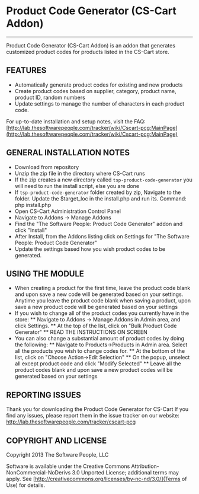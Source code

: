 # Product Code Generator (CS-Cart Addon)
-------
Product Code Generator (CS-Cart Addon) is an addon that generates customized product codes for products listed
in the CS-Cart store.

## FEATURES

* Automatically generate product codes for existing and new products
* Create product codes based on supplier, category, product name, product ID, random numbers
* Update settings to manage the number of characters in each product code.

For up-to-date installation and setup notes, visit the FAQ:
[http://lab.thesoftwarepeople.com/tracker/wiki/Cscart-pcg:MainPage](http://lab.thesoftwarepeople.com/tracker/wiki/Cscart-pcg:MainPage)


## GENERAL INSTALLATION NOTES

* Download from repository
* Unzip the zip file in the directory where CS-Cart runs
* If the zip creates a new directory called `tsp-product-code-generator` you will need to run the install script, else you are done
* If `tsp-product-code-generator` folder created by zip, Navigate to the folder. Update the $target_loc in the install.php and run its. Command: php install.php
* Open CS-Cart Administration Control Panel
* Navigate to Addons -> Manage Addons
* Find the "The Software People: Product Code Generator" addon and click "Install"
* After Install, from the Addons listing click on Settings for "The Software People: Product Code Generator"
* Update the settings based how you wish product codes to be generated.

## USING THE MODULE

* When creating a product for the first time, leave the product code blank and upon save a new code will be generated based on your settings. Anytime you leave the product code blank when saving a product, upon save a new product code will be generated based on your settings
* If you wish to change all of the product codes you currently have in the store:
** Navigate to Addons -> Manage Addons in Admin area, and click Settings.
** At the top of the list, click on "Bulk Product Code Generator"
** READ THE INSTRUCTIONS ON SCREEN
* You can also change a substantial amount of product codes by doing the following:
** Navigate to Products->Products in Admin area. Select all the products you wish to change codes for. 
** At the bottom of the list, click on "Choose Action->Edit Selection"
** On the popup, unselect all except product code and click "Modify Selected"
** Leave all the product codes blank and upon save a new product codes will be generated based on your settings

## REPORTING ISSUES

Thank you for downloading the Product Code Generator for CS-Cart
If you find any issues, please report them in the issue tracker on our website:
http://lab.thesoftwarepeople.com/tracker/cscart-pcg

## COPYRIGHT AND LICENSE

Copyright 2013 The Software People, LLC

Software is available under the Creative Commons Attribution-NonCommercial-NoDerivs 3.0 Unported License; additional terms may apply. See [http://creativecommons.org/licenses/by-nc-nd/3.0/](Terms of Use) for details.
